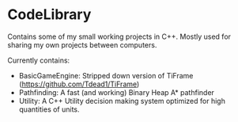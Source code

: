 # CodeLibrary

Contains some of my small working projects in C++. Mostly used for sharing my own projects between computers.

Currently contains:
- BasicGameEngine: Stripped down version of TiFrame (https://github.com/Tdead1/TiFrame)
- Pathfinding: A fast (and working) Binary Heap A* pathfinder
- Utility: A C++ Utility decision making system optimized for high quantities of units.
